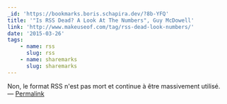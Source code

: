 ```yaml
---
_id: 'https://bookmarks.boris.schapira.dev/?8b-YFQ'
title: '"Is RSS Dead? A Look At The Numbers", Guy McDowell'
link: 'http://www.makeuseof.com/tag/rss-dead-look-numbers/'
date: '2015-03-26'
tags:
    - name: rss
      slug: rss
    - name: sharemarks
      slug: sharemarks
---
```


Non, le format RSS n'est pas mort et continue à être massivement utilisé.
<br>&#8212;
<a href="https://bookmarks.boris.schapira.dev/?8b-YFQ" title="Permalink">Permalink</a>

